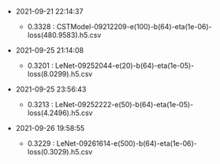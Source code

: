 - 2021-09-21 22:14:37
	- 0.3328 : CSTModel-09212209-e(100)-b(64)-eta(1e-06)-loss(480.9583).h5.csv

- 2021-09-25 21:14:08
	- 0.3201 : LeNet-09252044-e(20)-b(64)-eta(1e-05)-loss(8.0299).h5.csv
	
- 2021-09-25 23:56:43
	- 0.3213 : LeNet-09252222-e(50)-b(64)-eta(1e-05)-loss(4.2496).h5.csv
	
- 2021-09-26 19:58:55
	- 0.3229 : LeNet-09261614-e(500)-b(64)-eta(1e-06)-loss(0.3029).h5.csv




